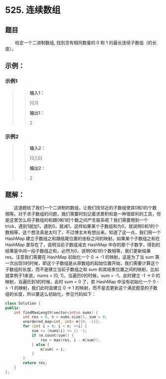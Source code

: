 # 525. 连续数组
## 题目
&emsp;&emsp; 给定一个二进制数组, 找到含有相同数量的 0 和 1 的最长连续子数组（的长度）。

## 示例：
### **示例1**
>> **输入1：**
>>
>> [0,1]
>>
>> **输出1：**
>>
>> 2

### **示例2**
>> **输入2：**
>>
>> [0,1,0]
>>
>> **输出2：**
>>
>> 2

## 题解：
&emsp;&emsp;这道题给了我们一个二进制的数组，让我们找邻近的子数组使其0和1的个数相等。对于求子数组的问题，我们需要时刻记着求累积和是一种很犀利的工具，但是这里怎么将子数组的和跟0和1的个数之间产生联系呢？我们需要用到一个 trick，遇到1就加1，遇到0，就减1，这样如果某个子数组和为0，就说明0和1的个数相等，这个想法真是太叼了，不过博主木有想出来。知道了这一点，我们用一个 HashMap 建立子数组之和跟结尾位置的坐标之间的映射。如果某个子数组之和在 HashMap 里存在了，说明当前子数组减去 HashMap 中存的那个子数字，得到的结果是中间一段子数组之和，必然为0，说明0和1的个数相等，我们更新结果 res。注意我们需要在 HashMap 初始化一个 0 -> -1 的映射，这是为了当 sum 第一次出现0的时候，即这个子数组是从原数组的起始位置开始，我们需要计算这个子数组的长度，而不是建立当前子数组之和 sum 和其结束位置之间的映射。比如就拿例子1来说，nums = [0, 1]，当遍历0的时候，sum = -1，此时建立 -1 -> 0 的映射，当遍历到1的时候，此时 sum = 0 了，若 HashMap 中没有初始化一个 0 -> -1 的映射，我们此时会建立 0 -> 1 的映射，而不是去更新这个满足题意的子数组的长度，所以要这么初始化，参见代码如下：

```C++
class Solution {
public:
    int findMaxLength(vector<int>& nums) {
        int res = 0, n = nums.size(), sum = 0;
        unordered_map<int, int> m{{0, -1}};
        for (int i = 0; i < n; ++i) {
            sum += (nums[i] << 1) -1;
            if (m.count(sum)) {
                res = max(res, i - m[sum]);
            } else {
                m[sum] = i;
            }
        }
        return res;
    }
};
```
